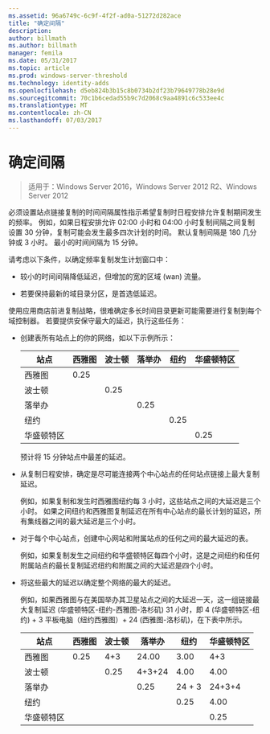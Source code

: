 ```yaml
---
ms.assetid: 96a6749c-6c9f-4f2f-ad0a-51272d282ace
title: "确定间隔"
description: 
author: billmath
ms.author: billmath
manager: femila
ms.date: 05/31/2017
ms.topic: article
ms.prod: windows-server-threshold
ms.technology: identity-adds
ms.openlocfilehash: d5eb824b3b15c8b0734b2df23b79649778b28e9d
ms.sourcegitcommit: 70c1b6cedad55b9c7d2068c9aa4891c6c533ee4c
ms.translationtype: MT
ms.contentlocale: zh-CN
ms.lasthandoff: 07/03/2017
---
```

# <a name="determining-the-interval"></a>确定间隔

>适用于：Windows Server 2016，Windows Server 2012 R2、Windows Server 2012

必须设置站点链接复制的时间间隔属性指示希望复制时日程安排允许复制期间发生的频率。 例如，如果日程安排允许 02:00 小时和 04:00 小时复制间隔之间复制设置 30 分钟，复制可能会发生最多四次计划的时间。 默认复制间隔是 180 几分钟或 3 小时。 最小的时间间隔为 15 分钟。  
  
请考虑以下条件，以确定频率复制发生计划窗口中：  
  
-   较小的时间间隔降低延迟，但增加的宽的区域 (wan) 流量。  
  
-   若要保持最新的域目录分区，是首选低延迟。  
  
使用应用商店前进复制战略，很难确定多长时间目录更新可能需要进行复制到每个域控制器。 若要提供安保守最大的延迟，执行这些任务：  
  
-   创建表所有站点上的你的网络，如以下示例所示：  
  
    |站点|西雅图|波士顿|落举办|纽约|华盛顿特区|  
    |---------|-----------|----------|---------------|------------|--------------------|  
    |西雅图|0.25|||||  
    |波士顿||0.25||||  
    |落举办|||0.25|||  
    |纽约||||0.25||  
    |华盛顿特区|||||0.25|  
  
    预计将 15 分钟站点中最差的延迟。  
  
-   从复制日程安排，确定是尽可能连接两个中心站点的任何站点链接上最大复制延迟。  
  
    例如，如果复制和发生时西雅图纽约每 3 小时，这些站点之间的大延迟是三个小时。 如果之间纽约和西雅图复制延迟在所有中心站点的最长计划的延迟，所有集线器之间的最大延迟是三个小时。  
  
-   对于每个中心站点，创建中心网站和附属站点的任何之间的最大延迟的表。  
  
    例如，如果复制发生之间纽约和华盛顿特区每四个小时，这是之间纽约和任何附属站点的最长复制延迟纽约和附属之间的大延迟是四个小时。  
  
-   将这些最大的延迟以确定整个网络的最大的延迟。  
  
    例如，如果西雅图与在美国举办其卫星站点之间的大延迟一天，这一组链接最大复制延迟 (华盛顿特区-纽约-西雅图-洛杉矶) 31 小时，即 4 (华盛顿特区-纽约) + 3 平板电脑（纽约西雅图）+ 24 (西雅图-洛杉矶)，在下表中所示。  
  
    |站点|西雅图|波士顿|落举办|纽约|华盛顿特区|  
    |---------|-----------|----------|---------------|------------|--------------------|  
    |西雅图|0.25|4+3|24.00|3.00|4+3|  
    |波士顿||0.25|4+3+24|4.00|4.00|  
    |落举办|||0.25|24 + 3|24+3+4|  
    |纽约||||0.25|4.00|  
    |华盛顿特区|||||0.25|  
  


